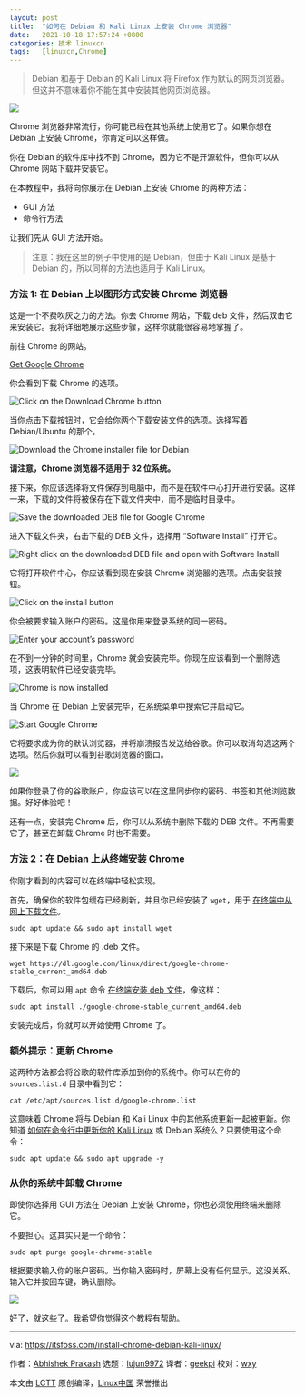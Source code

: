 ```yaml
---
layout: post
title:	"如何在 Debian 和 Kali Linux 上安装 Chrome 浏览器"
date:	2021-10-18 17:57:24 +0800 
categories:	技术 linuxcn 
tags:	[linuxcn,Chrome]
---
```




> 
> Debian 和基于 Debian 的 Kali Linux 将 Firefox 作为默认的网页浏览器。但这并不意味着你不能在其中安装其他网页浏览器。
> 
> 
> 


![](/Asserts/Images//attachment/album/202110/18/175716cfvxnvf05b5je1ax.jpg)


Chrome 浏览器非常流行，你可能已经在其他系统上使用它了。如果你想在 Debian 上安装 Chrome，你肯定可以这样做。


你在 Debian 的软件库中找不到 Chrome，因为它不是开源软件，但你可以从 Chrome 网站下载并安装它。


在本教程中，我将向你展示在 Debian 上安装 Chrome 的两种方法：


* GUI 方法
* 命令行方法


让我们先从 GUI 方法开始。



> 
> 注意：我在这里的例子中使用的是 Debian，但由于 Kali Linux 是基于 Debian 的，所以同样的方法也适用于 Kali Linux。
> 
> 
> 


### 方法 1: 在 Debian 上以图形方式安装 Chrome 浏览器


这是一个不费吹灰之力的方法。你去 Chrome 网站，下载 deb 文件，然后双击它来安装它。我将详细地展示这些步骤，这样你就能很容易地掌握了。


前往 Chrome 的网站。


[Get Google Chrome](https://www.google.com/chrome/)


你会看到下载 Chrome 的选项。


![Click on the Download Chrome button](/Asserts/Images//attachment/album/202110/18/175725iz9ccliceep0m8vp.jpg)


当你点击下载按钮时，它会给你两个下载安装文件的选项。选择写着 Debian/Ubuntu 的那个。


![Download the Chrome installer file for Debian](/Asserts/Images//attachment/album/202110/18/175725pax5x8ph8xhxhz8p.jpg)


**请注意，Chrome 浏览器不适用于 32 位系统。**


接下来，你应该选择将文件保存到电脑中，而不是在软件中心打开进行安装。这样一来，下载的文件将被保存在下载文件夹中，而不是临时目录中。


![Save the downloaded DEB file for Google Chrome](/Asserts/Images//attachment/album/202110/18/175726ds1mmsmzvvmvn8v1.jpg)


进入下载文件夹，右击下载的 DEB 文件，选择用 “Software Install” 打开它。


![Right click on the downloaded DEB file and open with Software Install](/Asserts/Images//attachment/album/202110/18/175726yqgcvh3anu3oauv6.jpg)


它将打开软件中心，你应该看到现在安装 Chrome 浏览器的选项。点击安装按钮。


![Click on the install button](/Asserts/Images//attachment/album/202110/18/175726x74uaj9z73mjb4h3.jpg)


你会被要求输入账户的密码。这是你用来登录系统的同一密码。


![Enter your account’s password](/Asserts/Images//attachment/album/202110/18/175726a7fh0voere7lo89m.jpg)


在不到一分钟的时间里，Chrome 就会安装完毕。你现在应该看到一个删除选项，这表明软件已经安装完毕。


![Chrome is now installed](/Asserts/Images//attachment/album/202110/18/175727klpw3cv1eszi5q1w.png)


当 Chrome 在 Debian 上安装完毕，在系统菜单中搜索它并启动它。


![Start Google Chrome](/Asserts/Images//attachment/album/202110/18/175727xrqpybukyaaybqby.jpg)


它将要求成为你的默认浏览器，并将崩溃报告发送给谷歌。你可以取消勾选这两个选项。然后你就可以看到谷歌浏览器的窗口。


![](/Asserts/Images//attachment/album/202110/18/175727n0x8aq2ix2swkvc0.jpg)


如果你登录了你的谷歌账户，你应该可以在这里同步你的密码、书签和其他浏览数据。好好体验吧！


还有一点，安装完 Chrome 后，你可以从系统中删除下载的 DEB 文件。不再需要它了，甚至在卸载 Chrome 时也不需要。


### 方法 2：在 Debian 上从终端安装 Chrome


你刚才看到的内容可以在终端中轻松实现。


首先，确保你的软件包缓存已经刷新，并且你已经安装了 `wget`，用于 [在终端中从网上下载文件](https://itsfoss.com/download-files-from-linux-terminal/)。



```
sudo apt update && sudo apt install wget

```

接下来是下载 Chrome 的 .deb 文件。



```
wget https://dl.google.com/linux/direct/google-chrome-stable_current_amd64.deb

```

下载后，你可以用 `apt` 命令 [在终端安装 deb 文件](https://itsfoss.com/install-deb-files-ubuntu/)，像这样：



```
sudo apt install ./google-chrome-stable_current_amd64.deb

```

安装完成后，你就可以开始使用 Chrome 了。


### 额外提示：更新 Chrome


这两种方法都会将谷歌的软件库添加到你的系统中。你可以在你的 `sources.list.d` 目录中看到它：



```
cat /etc/apt/sources.list.d/google-chrome.list

```

这意味着 Chrome 将与 Debian 和 Kali Linux 中的其他系统更新一起被更新。你知道 [如何在命令行中更新你的 Kali Linux](https://linuxhandbook.com/update-kali-linux/) 或 Debian 系统么？只要使用这个命令：



```
sudo apt update && sudo apt upgrade -y

```

### 从你的系统中卸载 Chrome


即使你选择用 GUI 方法在 Debian 上安装 Chrome，你也必须使用终端来删除它。


不要担心。这其实只是一个命令：



```
sudo apt purge google-chrome-stable

```

根据要求输入你的账户密码。当你输入密码时，屏幕上没有任何显示。这没关系。输入它并按回车键，确认删除。


![](/Asserts/Images//attachment/album/202110/18/175727owyyskokkodzhwto.jpg)


好了，就这些了。我希望你觉得这个教程有帮助。




---


via: <https://itsfoss.com/install-chrome-debian-kali-linux/>


作者：[Abhishek Prakash](https://itsfoss.com/author/abhishek/) 选题：[lujun9972](https://github.com/lujun9972) 译者：[geekpi](https://github.com/geekpi) 校对：[wxy](https://github.com/wxy)


本文由 [LCTT](https://github.com/LCTT/TranslateProject) 原创编译，[Linux中国](https://linux.cn/) 荣誉推出
